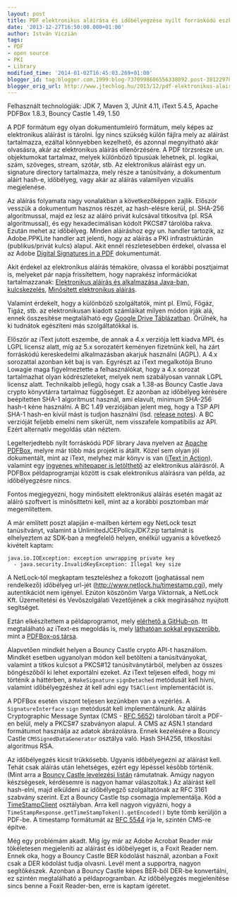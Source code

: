 ```yaml
---
layout: post
title: PDF elektronikus aláírása és időbélyegzése nyílt forráskódú eszközökkel
date: '2013-12-27T16:50:00.000+01:00'
author: István Viczián
tags:
- PDF
- open source
- PKI
- Library
modified_time: '2014-01-02T16:45:03.269+01:00'
blogger_id: tag:blogger.com,1999:blog-7370998606556338092.post-3812297852319041819
blogger_orig_url: http://www.jtechlog.hu/2013/12/pdf-elektronikus-alairasa-es.html
---
```


Felhasznált technológiák: JDK 7, Maven 3, JUnit 4.11, iText 5.4.5,
Apache PDFBox 1.8.3, Bouncy Castle 1.49, 1.50

A PDF formátum egy olyan dokumentumleíró formátum, mely képes az
elektronikus aláírást is tárolni. Így nincs szükség külön fájlra mely az
aláírást tartalmazza, ezáltal könnyebben kezelhető, és azonnal
megnyitható akár olvasásra, akár az elektronikus aláírás ellenőrzésére.
A PDF törzsrésze un. objektumokat tartalmaz, melyek különböző típusúak
lehetnek, pl. logikai, szám, szöveges, stream, szótár, stb. Az
elektronikus aláírást egy un. signature directory tartalmazza, mely
része a tanúsítvány, a dokumentum aláírt hash-e, időbélyeg, vagy akár az
aláírás valamilyen vizuális megjelenése.

Az aláírás folyamata nagy vonalakban a következőképpen zajlik. Először
vesszük a dokumentum hasznos részét, az hash-elésre kerül, pl. SHA-256
algoritmussal, majd ez lesz az aláíró privát kulcsával titkosítva (pl.
RSA algoritmussal), és egy hexadecimálisan kódolt PKCS\#7 tárolóba
rakva. Ezután mehet az időbélyeg. Minden aláíráshoz egy un. handler
tartozik, az Adobe.PPKLite handler azt jelenti, hogy az aláírás a PKI
infrastruktúrán (publikus/privát kulcs) alapul. Akit ennél
részletesebben érdekel, olvassa el az Adobe [Digital Signatures in a
PDF](http://www.adobe.com/devnet-docs/acrobatetk/tools/DigSig/Acrobat_DigitalSignatures_in_PDF.pdf)
dokumentumát.

Akit érdekel az elektronikus aláírás témaköre, olvassa el korábbi
posztjaimat is, melyeket pár napja frissítettem, hogy naprakész
információkat tartalmazzanak: [Elektronikus aláírás és alkalmazása
Java-ban,
kulcskezelés](/2011/02/05/elektronikus-alairas-es-alkalmazasa.html),
[Minősített elektronikus
aláírás](/2008/12/02/minositett-elektronikus-alairas.html).

Valamint érdekelt, hogy a különböző szolgáltatók, mint pl. Elmű, Főgáz,
Tigáz, stb. az elektronikusan kiadott számláikat milyen módon írják alá,
ennek összesítése megtalálható egy [Google Drive
Táblázatban](https://docs.google.com/spreadsheet/ccc?key=0Avxdl4mpIvJEdGZuVHJaMWtTbmlwNkdVWS0wYUd4VlE&usp=sharing).
Örülnék, ha ki tudnátok egészíteni más szolgáltatókkal is.

Először az iText jutott eszembe, de annak a 4.x verziója lett kiadva MPL
és LGPL licensz alatt, míg az 5.x sorozatért keményen fizetnünk kell, ha
zárt forráskódú kereskedelmi alkalmazásban akarjuk használni (AGPL). A
4.x sorozattal azonban két baj is van. Egyrészt az iText megalkotója
Bruno Lowagie maga figyelmeztette a felhasználókat, hogy a 4.x sorozat
tartalmazhat olyan kódrészleteket, melyek nem szabályosan vannak LGPL
licensz alatt. Technikaibb jellegű, hogy csak a 1.38-as Bouncy Castle
Java crypto könyvtárra tartalmaz függőséget. Ez azonban az időbélyeg
kérésére beépítetten SHA-1 algoritmust használ, ami elavult, minimum
SHA-256 hash-t kéne használni. A BC 1.49 verziójában jelent meg, hogy a
TSP API SHA-1 hash-en kívül mást is tudjon használni (lsd. [release
notes](http://www.bouncycastle.org/releasenotes.html)). A BC verzióját
feljebb emelni nem sikerült, nem visszafele kompatibilis az API. Ezért
alternatív megoldás után néztem.

Legelterjedtebb nyílt forráskódú PDF library Java nyelven az [Apache
PDFBox](http://pdfbox.apache.org/), melyre már több más projekt is
átállt. Közel sem olyan jól dokumentált, mint az iText, melyhez már
könyv is van ([iText in
Action](http://www.amazon.com/iText-Action-Bruno-Lowagie/dp/1935182617/ref=sr_1_1?ie=UTF8&qid=1388156044&sr=8-1&keywords=itext)),
valamint egy [ingyenes whitepaper is
letölthető](http://itextpdf.com/book/digitalsignatures/) az elektronikus
aláírásról. A PDFBox példaprogramjai között is csak elektronikus
aláírásra van példa, az időbélyegzésre nincs.

Fontos megjegyezni, hogy minősített elektronikus aláírás esetén magát az
aláíró szoftvert is minősíttetni kell, mint az a korábbi posztomban már
megemlítettem.

A már említett poszt alapján e-mailben kértem egy NetLock teszt
tanúsítványt, valamint a UnlimitedJCEPolicyJDK7.zip tartalmát is
elhelyeztem az SDK-ban a megfelelő helyen, enélkül ugyanis a következő
kivételt kaptam:

    java.io.IOException: exception unwrapping private key 
      - java.security.InvalidKeyException: Illegal key size

A NetLock-tól megkaptam teszteléshez a fokozott (joghatással nem
rendelkező) időbélyeg url-jét (http://www.netlock.hu/timestamp.cgi),
mely autentikációt nem igényel. Ezúton köszönöm Varga Viktornak, a
NetLock Kft. Üzemeltetési és Vevőszolgálati Vezetőjének a cikk
megírásához nyújtott segítséget.

Eztán elkészítettem a példaprogramot, mely [elérhető a
GitHub-on](https://github.com/vicziani/jtechlog-signpdf). Itt
megtalálható az iText-es megoldás is, mely [láthatóan sokkal
egyszerűbb](https://github.com/vicziani/jtechlog-signpdf/blob/master/jtechlog-signpdf-itext/src/main/java/jtechlog/signpdf/PdfSigner.java),
mint a [PDFBox-os
társa](https://github.com/vicziani/jtechlog-signpdf/blob/master/jtechlog-signpdf-pdfbox/src/main/java/jtechlog/signpdf/PdfSigner.java).

Alapvetően mindkét helyen a Bouncy Castle crypto API-t használom.
Mindkét esetben ugyanolyan módon kell betölteni a tanúsítványokat,
valamint a titkos kulcsot a PKCS\#12 tanúsítványtárból, melyben az
összes böngészőből ki lehet exportálni ezeket. Az iText teljesen elfedi,
hogy mi történik a háttérben, a `MakeSignature` `signDetached` metódusát
kell hívni, valamint időbélyegzéshez át kell adni egy `TSAClient`
implementációt is.

A PDFBox esetén viszont teljesen kezünkben van a vezérlés. A
`SignatureInterface` `sign` metódusát kell implementálnunk. Az aláírás
Cryptographic Message Syntax (CMS - [RFC
5652](http://tools.ietf.org/html/rfc5652)) tárolóban tárolt a PDF-en
belül, mely a PKCS\#7 szabványon alapul. A CMS az ASN.1 standard
formátumot használja az adatok ábrázolásra. Ennek kezelésére a Bouncy
Castle `CMSSignedDataGenerator` osztálya való. Hash SHA256, titkosítási
algoritmus RSA.

Az időbélyegzés kicsit trükkösebb. Ugyanis időbélyegezni az aláírást
kell. Tehát csak aláírás után lehetséges, ezért egy lépéssel később
történik. (Mint arra a [Bouncy Castle levelezési
listán](http://bouncy-castle.1462172.n4.nabble.com/Insert-Time-stamp-into-CMS-Signed-Data-td1464065.html)
rámutatnak. Amúgy nagyon készségesek, kérdésemre is nagyon hamar
válaszoltak.) Az aláírást kell hash-elni, majd elküldeni az időbélyegző
szolgáltatónak az RFC 3161 szabvány szerint. Ezt a Bouncy Castle tsp
csomagja implementálja. Kód a
[TimeStampClient](https://github.com/vicziani/jtechlog-signpdf/blob/master/jtechlog-signpdf-pdfbox/src/main/java/jtechlog/signpdf/TimeStampClient.java)
osztályban. Arra kell nagyon vigyázni, hogy a
`TimeStampResponse.getTimeStampToken().getEncoded()` byte tömb kerüljön a
PDF-be. A timestamp formátumát az [RFC
5544](http://tools.ietf.org/html/rfc5544) írja le, szintén CMS-re
építve.

Még egy problémám akadt. Míg így már az Adobe Acrobat Reader már
tökéletesen megjeleníti az aláírást és időbélyeget is, a Foxit Reader
nem. Ennek oka, hogy a Bouncy Castle BER kódolást használ, azonban a
Foxit csak a DER kódolást tudja olvasni. Levél ment a supportra, nagyon
segítőkészek. Azonban a Bouncy Castle képes BER-ből DER-be konvertálni,
ez szintén megtalálható a példaprogramban. Az időbélyegzés megjelenítése
sincs benne a Foxit Reader-ben, erre is kaptam ígéretet.
